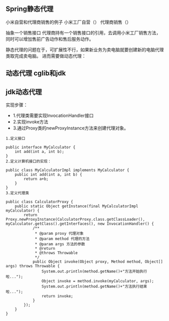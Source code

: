 ## Spring静态代理

小米自营和代理商销售的例子
小米工厂自营（）
代理商销售（）

抽象一个销售接口
代理商持有一个销售接口的引用，去调用小米工厂销售方法，同时可以增加售前广告动作和售后服务动作。

静态代理的问题在于，可扩展性不行，如果新业务为卖电脑就要创建新的电脑代理类取完成卖电脑。
进而需要做动态代理：

## 动态代理 cglib和jdk

## jdk动态代理
实现步骤：
- 1.代理类需要实现InvocationHandler接口
- 2.实现invoke方法
- 3.通过Proxy类的newProxyInstance方法来创建代理对象。

```
1.定义接口

public interface MyCalculator {
    int add(int a, int b);
}
2.定义计算机接口的实现：

public class MyCalculatorImpl implements MyCalculator {
    public int add(int a, int b) {
        return a+b;
    }
}
3.定义代理类

public class CalculatorProxy {
    public static Object getInstance(final MyCalculatorImpl myCalculator) {
        return Proxy.newProxyInstance(CalculatorProxy.class.getClassLoader(), myCalculator.getClass().getInterfaces(), new InvocationHandler() {
            /**
             * @param proxy 代理对象
             * @param method 代理的方法
             * @param args 方法的参数
             * @return
             * @throws Throwable
             */
            public Object invoke(Object proxy, Method method, Object[] args) throws Throwable {
                System.out.println(method.getName()+"方法开始执行啦...");
                Object invoke = method.invoke(myCalculator, args);
                System.out.println(method.getName()+"方法执行结束啦...");
                return invoke;
            }
        });
    }
}
```
